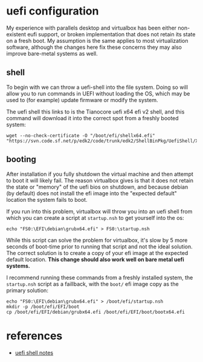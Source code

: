 
# uefi configuration

My experience with parallels desktop and virtualbox has been either non-existent eufi support, or broken implementation that does not retain its state on a fresh boot.  My assumption is the same applies to most virtualization software, although the changes here fix these concerns they may also improve bare-metal systems as well.


## shell

To begin with we can throw a uefi-shell into the file system.  Doing so will allow you to run commands in UEFI without loading the OS, which may be used to (for example) update firmware or modify the system.

The uefi shell this links to is the Tianocore uefi x64 efi v2 shell, and this command will download it into the correct spot from a freshly booted system:

    wget --no-check-certificate -O "/boot/efi/shellx64.efi" "https://svn.code.sf.net/p/edk2/code/trunk/edk2/ShellBinPkg/UefiShell/X64/Shell.efi"


## booting

After installation if you fully shutdown the virtual machine and then attempt to boot it will likely fail.  The reason virtualbox gives is that it does not retain the state or "memory" of the uefi bios on shutdown, and because debian (by default) does not install the efi image into the "expected default" location the system fails to boot.

If you run into this problem, virtualbox will throw you into an uefi shell from which you can create a script at `startup.nsh` to get yourself into the os:

    echo "FS0:\EFI\debian\grubx64.efi" > FS0:\startup.nsh

While this script can solve the problem for virtualbox, it's slow by 5 more seconds of boot-time prior to running that script and not the ideal solution.  The correct solution is to create a copy of your efi image at the expected default location.  **This change should also work well on bare metal uefi systems.**

I recommend running these commands from a freshly installed system, the `startup.nsh` script as a faillback, with the `boot/` efi image copy as the primary solution:

    echo "FS0:\EFI\debian\grubx64.efi" > /boot/efi/startup.nsh
    mkdir -p /boot/efi/EFI/boot
    cp /boot/efi/EFI/debian/grubx64.efi /boot/efi/EFI/boot/bootx64.efi


# references

- [uefi shell notes](https://wiki.archlinux.org/index.php/Unified_Extensible_Firmware_Interface#UEFI_Shell)

